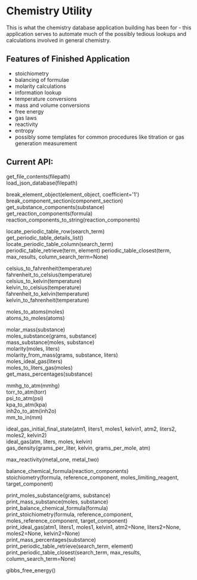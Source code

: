 # Chemistry Utility
This is what the chemistry database application building has been for - this application serves to automate much of the possibly tedious lookups and calculations involved in general chemistry.

## Features of Finished Application
- stoichiometry
- balancing of formulae
- molarity calculations
- information lookup
- temperature conversions
- mass and volume conversions
- free energy
- gas laws
- reactivity
- entropy
- possibly some templates for common procedures like titration or gas generation measurement

## Current API:
get_file_contents(filepath)  
load_json_database(filepath)

break_element_object(element_object, coefficient='1')  
break_component_section(component_section)  
get_substance_components(substance)  
get_reaction_components(formula)  
reaction_components_to_string(reaction_components)

locate_periodic_table_row(search_term)  
get_periodic_table_details_list()  
locate_periodic_table_column(search_term)  
periodic_table_retrieve(term, element)
periodic_table_closest(term, max_results, column_search_term=None)

celsius_to_fahrenheit(temperature)  
fahrenheit_to_celsius(temperature)  
celsius_to_kelvin(temperature)  
kelvin_to_celsius(temperature)  
fahrenheit_to_kelvin(temperature)  
kelvin_to_fahrenheit(temperature)

moles_to_atoms(moles)  
atoms_to_moles(atoms)

molar_mass(substance)  
moles_substance(grams, substance)  
mass_substance(moles, substance)  
molarity(moles, liters)  
molarity_from_mass(grams, substance, liters)  
moles_ideal_gas(liters)  
moles_to_liters_gas(moles)  
get_mass_percentages(substance)

mmhg_to_atm(mmhg)  
torr_to_atm(torr)  
psi_to_atm(psi)  
kpa_to_atm(kpa)  
inh2o_to_atm(inh2o)  
mm_to_in(mm)  

ideal_gas_initial_final_state(atm1, liters1, moles1, kelvin1, atm2, liters2, moles2, kelvin2)  
ideal_gas(atm, liters, moles, kelvin)  
gas_density(grams_per_liter, kelvin, grams_per_mole, atm)

max_reactivity(metal_one, metal_two)

balance_chemical_formula(reaction_components)  
stoichiometry(formula, reference_component, moles_limiting_reagent, target_component)

print_moles_substance(grams, substance)  
print_mass_substance(moles, substance)  
print_balance_chemical_formula(formula)  
print_stoichiometry(formula, reference_component, moles_reference_component, target_component)  
print_ideal_gas(atm1, liters1, moles1, kelvin1, atm2=None, liters2=None, moles2=None, kelvin2=None)  
print_mass_percentages(substance)  
print_periodic_table_retrieve(search_term, element)
print_periodic_table_closest(search_term, max_results, column_search_term=None)

gibbs_free_energy()
